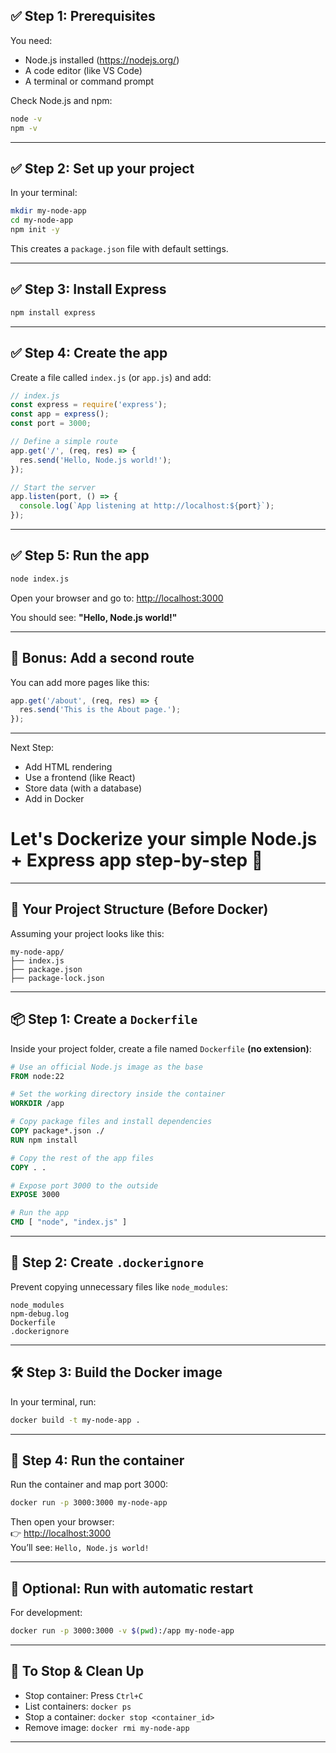 ## ✅ Step 1: Prerequisites
You need:
- Node.js installed (https://nodejs.org/)
- A code editor (like VS Code)
- A terminal or command prompt

Check Node.js and npm:
```bash
node -v
npm -v
```

---

## ✅ Step 2: Set up your project
In your terminal:
```bash
mkdir my-node-app
cd my-node-app
npm init -y
```
This creates a `package.json` file with default settings.

---

## ✅ Step 3: Install Express
```bash
npm install express
```

---

## ✅ Step 4: Create the app
Create a file called `index.js` (or `app.js`) and add:

```js
// index.js
const express = require('express');
const app = express();
const port = 3000;

// Define a simple route
app.get('/', (req, res) => {
  res.send('Hello, Node.js world!');
});

// Start the server
app.listen(port, () => {
  console.log(`App listening at http://localhost:${port}`);
});
```

---

## ✅ Step 5: Run the app
```bash
node index.js
```
Open your browser and go to: [http://localhost:3000](http://localhost:3000)

You should see: **"Hello, Node.js world!"**

---

## 🧠 Bonus: Add a second route
You can add more pages like this:
```js
app.get('/about', (req, res) => {
  res.send('This is the About page.');
});
```

---

Next Step:
- Add HTML rendering
- Use a frontend (like React)
- Store data (with a database)
- Add in Docker

# Let's Dockerize your simple Node.js + Express app step-by-step 🚀

---

## 🧱 Your Project Structure (Before Docker)
Assuming your project looks like this:

```
my-node-app/
├── index.js
├── package.json
├── package-lock.json
```

---

## 📦 Step 1: Create a `Dockerfile`
Inside your project folder, create a file named `Dockerfile` **(no extension)**:

```Dockerfile
# Use an official Node.js image as the base
FROM node:22

# Set the working directory inside the container
WORKDIR /app

# Copy package files and install dependencies
COPY package*.json ./
RUN npm install

# Copy the rest of the app files
COPY . .

# Expose port 3000 to the outside
EXPOSE 3000

# Run the app
CMD [ "node", "index.js" ]
```

---

## 📄 Step 2: Create `.dockerignore`
Prevent copying unnecessary files like `node_modules`:

```
node_modules
npm-debug.log
Dockerfile
.dockerignore
```

---

## 🛠️ Step 3: Build the Docker image
In your terminal, run:

```bash
docker build -t my-node-app .
```

---

## 🚀 Step 4: Run the container
Run the container and map port 3000:

```bash
docker run -p 3000:3000 my-node-app
```

Then open your browser:  
👉 [http://localhost:3000](http://localhost:3000)  
You’ll see: `Hello, Node.js world!`

---

## 🔁 Optional: Run with automatic restart
For development:
```bash
docker run -p 3000:3000 -v $(pwd):/app my-node-app
```

---

## 🧹 To Stop & Clean Up
- Stop container: Press `Ctrl+C`
- List containers: `docker ps`
- Stop a container: `docker stop <container_id>`
- Remove image: `docker rmi my-node-app`

---


